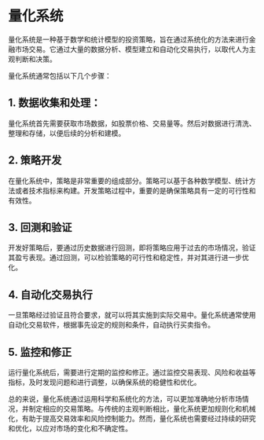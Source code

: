 # 量化系统

量化系统是一种基于数学和统计模型的投资策略，旨在通过系统化的方法来进行金融市场交易。它通过大量的数据分析、模型建立和自动化交易执行，以取代人为主观判断和决策。

量化系统通常包括以下几个步骤：

## 1. 数据收集和处理：

量化系统首先需要获取市场数据，如股票价格、交易量等。然后对数据进行清洗、整理和存储，以便后续的分析和建模。

## 2. 策略开发

   在量化系统中，策略是非常重要的组成部分。策略可以基于各种数学模型、统计方法或者技术指标来构建。开发策略过程中，重要的是确保策略具有一定的可行性和有效性。

## 3.  回测和验证

   开发好策略后，要通过历史数据进行回测，即将策略应用于过去的市场情况，验证其盈亏表现。通过回测，可以检验策略的可行性和稳定性，并对其进行进一步优化。

## 4. 自动化交易执行

   一旦策略经过验证且符合要求，就可以将其实施到实际交易中。量化系统通常使用自动化交易软件，根据事先设定的规则和条件，自动执行买卖指令。

## 5.  监控和修正

   运行量化系统后，需要进行定期的监控和修正。通过监控交易表现、风险和收益等指标，及时发现问题和进行调整，以确保系统的稳健性和优化。

总的来说，量化系统通过运用科学和系统化的方法，可以更加准确地分析市场情况，并制定相应的交易策略。与传统的主观判断相比，量化系统更加规则化和机械化，有助于提高交易效率和风险控制能力。然而，量化系统也需要经过持续的研究和优化，以应对市场的变化和不确定性。
